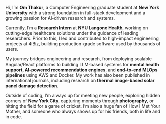 Hi, I’m **Om Thakur**, a Computer Engineering graduate student at **New York University** with a strong foundation in full-stack development and a growing passion for AI-driven research and systems.

Currently, I’m a **Research Intern** at **NYU Langone Health**, working on cutting-edge healthcare solutions under the guidance of leading researchers. Prior to this, I led and contributed to high-impact engineering projects at 4iBiz, building production-grade software used by thousands of users.

My journey bridges engineering and research, from deploying scalable Angular/React platforms to building LLM-based systems for **mental health support, AI-powered recommendation engines**, and **end-to-end MLOps pipelines** using AWS and Docker. My work has also been published in international journals, including research on **thermal image-based solar panel damage detection**.

Outside of coding, I’m always up for meeting new people, exploring hidden corners of **New York City**, capturing moments through **photography**, or hitting the field for a game of cricket. I’m also a huge fan of How I Met Your Mother, and someone who always shows up for his friends, both in life and in code.
